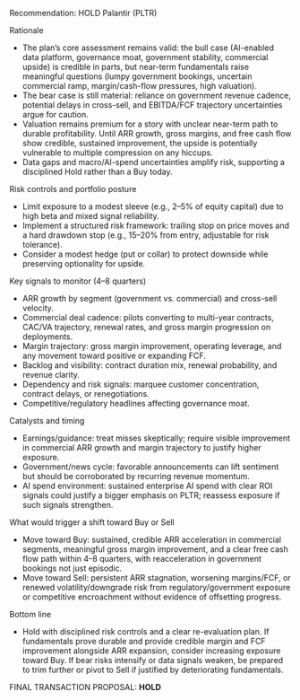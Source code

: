 Recommendation: HOLD Palantir (PLTR)

Rationale
- The plan’s core assessment remains valid: the bull case (AI-enabled data platform, governance moat, government stability, commercial upside) is credible in parts, but near-term fundamentals raise meaningful questions (lumpy government bookings, uncertain commercial ramp, margin/cash-flow pressures, high valuation).
- The bear case is still material: reliance on government revenue cadence, potential delays in cross-sell, and EBITDA/FCF trajectory uncertainties argue for caution.
- Valuation remains premium for a story with unclear near-term path to durable profitability. Until ARR growth, gross margins, and free cash flow show credible, sustained improvement, the upside is potentially vulnerable to multiple compression on any hiccups.
- Data gaps and macro/AI-spend uncertainties amplify risk, supporting a disciplined Hold rather than a Buy today.

Risk controls and portfolio posture
- Limit exposure to a modest sleeve (e.g., 2–5% of equity capital) due to high beta and mixed signal reliability.
- Implement a structured risk framework: trailing stop on price moves and a hard drawdown stop (e.g., 15–20% from entry, adjustable for risk tolerance).
- Consider a modest hedge (put or collar) to protect downside while preserving optionality for upside.

Key signals to monitor (4–8 quarters)
- ARR growth by segment (government vs. commercial) and cross-sell velocity.
- Commercial deal cadence: pilots converting to multi-year contracts, CAC/VA trajectory, renewal rates, and gross margin progression on deployments.
- Margin trajectory: gross margin improvement, operating leverage, and any movement toward positive or expanding FCF.
- Backlog and visibility: contract duration mix, renewal probability, and revenue clarity.
- Dependency and risk signals: marquee customer concentration, contract delays, or renegotiations.
- Competitive/regulatory headlines affecting governance moat.

Catalysts and timing
- Earnings/guidance: treat misses skeptically; require visible improvement in commercial ARR growth and margin trajectory to justify higher exposure.
- Government/news cycle: favorable announcements can lift sentiment but should be corroborated by recurring revenue momentum.
- AI spend environment: sustained enterprise AI spend with clear ROI signals could justify a bigger emphasis on PLTR; reassess exposure if such signals strengthen.

What would trigger a shift toward Buy or Sell
- Move toward Buy: sustained, credible ARR acceleration in commercial segments, meaningful gross margin improvement, and a clear free cash flow path within 4–8 quarters, with reacceleration in government bookings not just episodic.
- Move toward Sell: persistent ARR stagnation, worsening margins/FCF, or renewed volatility/downgrade risk from regulatory/government exposure or competitive encroachment without evidence of offsetting progress.

Bottom line
- Hold with disciplined risk controls and a clear re-evaluation plan. If fundamentals prove durable and provide credible margin and FCF improvement alongside ARR expansion, consider increasing exposure toward Buy. If bear risks intensify or data signals weaken, be prepared to trim further or pivot to Sell if justified by deteriorating fundamentals.

FINAL TRANSACTION PROPOSAL: **HOLD**